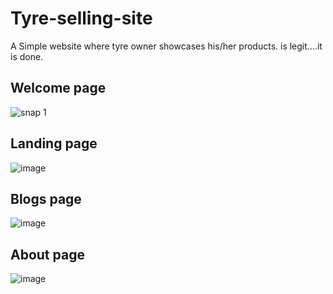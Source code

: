 # Tyre-selling-site
A Simple website where tyre owner showcases his/her products. is legit....it is done.
## Welcome page

![snap 1](https://github.com/watchout254/Tyre-selling-site/assets/88248852/55c69f91-42f8-446f-9e8b-87b6fc5aa2e4)

## Landing page

![image](https://github.com/watchout254/Tyre-selling-site/assets/88248852/0d0e5006-af35-4980-bfc5-3946fbf5f321)


## Blogs page

![image](https://github.com/watchout254/Tyre-selling-site/assets/88248852/0d020112-6330-463f-a5e3-1129e86d6507)

## About page

![image](https://github.com/watchout254/Tyre-selling-site/assets/88248852/0d48c173-fea4-4669-9455-8ebeb4690ea4)

